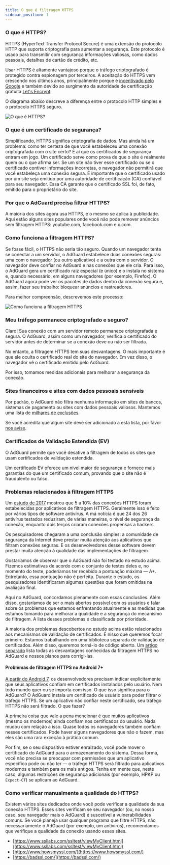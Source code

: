 ```yaml
---
title: O que é filtragem HTTPS
sidebar_position: 1
---
```


### O que é HTTPS?

HTTPS (HyperText Transfer Protocol Secure) é uma extensão do protocolo HTTP que suporta criptografia para aumentar a segurança. Este protocolo é usado para transmitir com segurança informações valiosas, como dados pessoais, detalhes de cartão de crédito, etc.

Usar HTTPS é altamente vantajoso porque o tráfego criptografado é protegido contra espionagem por terceiros. A aceitação do HTTPS vem crescendo nos últimos anos, principalmente porque é [incentivado pelo Google](https://webmasters.googleblog.com/2014/08/https-as-ranking-signal.html) e também devido ao surgimento da autoridade de certificação gratuita [Let's Encrypt](https://en.wikipedia.org/wiki/Let's_Encrypt).

O diagrama abaixo descreve a diferença entre o protocolo HTTP simples e o protocolo HTTPS seguro.

![O que é HTTPS?](https://cdn.adtidy.org/public/Adguard/Blog/https/what_is_https.png)

### O que é um certificado de segurança?

Simplificando, HTTPS significa criptografia de dados. Mas ainda há um problema: como ter certeza de que você estabeleceu uma conexão criptografada com o site certo? É aí que os certificados de segurança entram em jogo. Um certificado serve como prova de que o site é realmente quem ou o que afirma ser. Se um site não tiver esse certificado ou se o certificado contiver informações incorretas, o navegador não permitirá que você estabeleça uma conexão segura. É importante que o certificado usado por um site seja emitido por uma autoridade de certificação (CA) confiável para seu navegador. Essa CA garante que o certificado SSL foi, de fato, emitido para o proprietário do site.

### Por que o AdGuard precisa filtrar HTTPS?

A maioria dos sites agora usa HTTPS, e o mesmo se aplica à publicidade. Aqui estão alguns sites populares onde você não pode remover anúncios sem filtragem HTTPS: youtube.com, facebook.com e x.com.

### Como funciona a filtragem HTTPS?

Se fosse fácil, o HTTPS não seria tão seguro. Quando um navegador tenta se conectar a um servidor, o AdGuard estabelece duas conexões seguras: uma com o navegador (ou outro aplicativo) e a outra com o servidor. O navegador deve confiar no AdGuard e nas conexões que ele cria. Para isso, o AdGuard gera um certificado raiz especial (e único) e o instala no sistema e, quando necessário, em alguns navegadores (por exemplo, Firefox). O AdGuard agora pode ver os pacotes de dados dentro da conexão segura e, assim, fazer seu trabalho: bloquear anúncios e rastreadores.

Para melhor compreensão, descrevemos este processo:

![Como funciona a filtragem HTTPS](https://cdn.adtidy.org/public/Adguard/Blog/https/what_is_https_filtering.png)

### Meu tráfego permanece criptografado e seguro?

Claro! Sua conexão com um servidor remoto permanece criptografada e segura. O AdGuard, assim como um navegador, verifica o certificado do servidor antes de determinar se a conexão deve ou não ser filtrada.

No entanto, a filtragem HTTPS tem suas desvantagens. O mais importante é que ele oculta o certificado real do site do navegador. Em vez disso, o navegador vê o certificado emitido pelo AdGuard.

Por isso, tomamos medidas adicionais para melhorar a segurança da conexão.

### Sites financeiros e sites com dados pessoais sensíveis

Por padrão, o AdGuard não filtra nenhuma informação em sites de bancos, sistemas de pagamento ou sites com dados pessoais valiosos. Mantemos uma lista de [milhares de exclusões](https://github.com/AdguardTeam/HttpsExclusions).

Se você acredita que algum site deve ser adicionado a esta lista, por favor [nos avise](https://github.com/AdguardTeam/HttpsExclusions/issues/new).

### Certificados de Validação Estendida (EV)

O AdGuard permite que você desative a filtragem de todos os sites que usam certificados de validação estendida.

Um certificado EV oferece um nível maior de segurança e fornece mais garantias do que um certificado comum, provando que o site não é fraudulento ou falso.

### Problemas relacionados à filtragem HTTPS

Um [estudo de 2017](https://cdn.adtidy.org/public/Adguard/Blog/https/interception-ndss17.pdf) mostrou que 5 a 10% das conexões HTTPS foram estabelecidas por aplicativos de filtragem HTTPS. Geralmente isso é feito por vários tipos de software antivírus. A má notícia é que 24 dos 26 antivírus testados reduziram, de várias maneiras, o nível de segurança da conexão, enquanto dois terços criaram conexões propensas a hackers.

Os pesquisadores chegaram a uma conclusão simples: a comunidade de segurança da Internet deve prestar muita atenção aos aplicativos que filtram conexões seguras. E os desenvolvedores desse software devem prestar muita atenção à qualidade das implementações de filtragem.

Gostaríamos de observar que o AdGuard não foi testado no estudo acima. Fizemos estimativas de acordo com o conjunto de testes deles e, no momento do teste, poderíamos ter recebido a pontuação máxima — A\*. Entretanto, essa pontuação não é perfeita. Durante o estudo, os pesquisadores identificaram algumas questões que foram omitidas na avaliação final.

Aqui no AdGuard, concordamos plenamente com essas conclusões. Além disso, gostaríamos de ser o mais abertos possível com os usuários e falar sobre os problemas que estamos enfrentando atualmente e as medidas que estamos tomando para melhorar a qualidade e a segurança do mecanismo de filtragem. A lista desses problemas é classificada por prioridade.

A maioria dos problemas descobertos no estudo acima estão relacionados aos mecanismos de validação de certificados. É nisso que queremos focar primeiro. Estamos trabalhando em uma biblioteca separada de validação de certificados. Além disso, queremos torná-lo de código aberto. Um [artigo separado](../known-issues) lista todas as desvantagens conhecidas da filtragem HTTPS no AdGuard e nossos planos para corrigi-las.

#### Problemas de filtragem HTTPS no Android 7+

[A partir do Android 7](https://adguard.com/en/blog/android-nougat-release-and-what-does-it-mean-for-adguard-users.html), os desenvolvedores precisam indicar explicitamente que seus aplicativos confiam em certificados instalados pelo usuário. Nem todo mundo quer ou se importa com isso. O que isso significa para o AdGuard? O AdGuard instala um certificado de usuário para poder filtrar o tráfego HTTPS. Se um aplicativo não confiar neste certificado, seu tráfego HTTPS não será filtrado. O que fazer?

A primeira coisa que vale a pena mencionar é que muitos aplicativos (mesmo os modernos) ainda confiam nos certificados do usuário. Nada mudou com relação a isso. Quase todos os navegadores também confiam nesses certificados. Pode haver alguns navegadores que não o fazem, mas eles são uma rara exceção à prática comum.

Por fim, se o seu dispositivo estiver enraizado, você pode mover o certificado do AdGuard para o armazenamento do sistema. Dessa forma, você não precisa se preocupar com permissões que um aplicativo específico pode ou não ter — o tráfego HTTPS será filtrado para aplicativos modernos e também para os mais antigos. Tenha em mente que, neste caso, algumas restrições de segurança adicionais (por exemplo, HPKP ou `Expect-CT`) se aplicam ao AdGuard.

### Como verificar manualmente a qualidade do HTTPS?

Existem vários sites dedicados onde você pode verificar a qualidade da sua conexão HTTPS. Esses sites verificam se seu navegador (ou, no nosso caso, seu navegador mais o AdGuard) é suscetível a vulnerabilidades comuns. Se você planeja usar qualquer programa que filtre HTTPS, não necessariamente o AdGuard (por exemplo, um antivírus), recomendamos que verifique a qualidade da conexão usando esses sites.

- [https://www.ssllabs.com/ssltest/viewMyClient.html](https://www.ssllabs.com/ssltest/viewMyClient.html)
- [https://www.howsmyssl.com/](https://www.howsmyssl.com/)
- [https://badssl.com/](https://badssl.com/)
